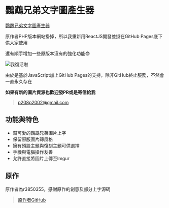 # 鸚鵡兄弟文字圖產生器
[鸚鵡兄弟文字圖產生器](https://p208p2002.github.io/yinwubrother-textmaker-react/)

原作者PHP版本網站掛掉，所以我重新用ReactJS開發並掛在GitHub Pages底下供大家使用

還有順手增加一些原版本沒有的強化功能😎

![我復活啦](https://i.imgur.com/HbKvwrq.png)

由於是基於JavaScript加上GitHub Pages的支持，除非GitHub終止服務，不然會一直永久存在

**如果有新的圖片資源也歡迎發PR或是寄信給我**
> p208p2002@gmail.com

## 功能與特色
- 幫可愛的鸚鵡兄弟圖片上字
- 保留原版圖片磚風格
- 擁有預設主題與復刻主題可供選擇
- 手機與電腦操作友善
- 允許直接將圖片上傳至Imgur

## 原作
原作者為r3850355，感謝原作的創意及部分上字源碼
> [原作者GitHub](https://github.com/r3850355/yinwubrother-textmaker)


